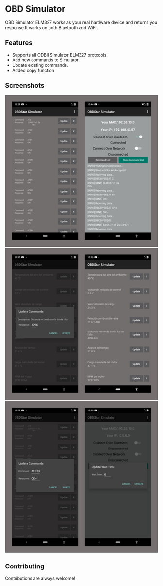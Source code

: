 
# OBD Simulator

OBD Simulator ELM327 works as your real hardware device and returns you response.It works on both Bluetooth and WiFi.

## Features

- Supports all ODBII Simulator ELM327 protocols.
- Add new commands to Simulator.
- Update existing commands.
- Added copy function


## Screenshots

![App Screenshot](https://github.com/yaseenemv/OBDStar-Simulator/blob/master/img/2.jpg?raw=true)
![App Screenshot](https://github.com/yaseenemv/OBDStar-Simulator/blob/master/img/1.jpg?raw=true)
![App Screenshot](https://github.com/yaseenemv/OBDStar-Simulator/blob/master/img/3.jpg?raw=true)

## Contributing

Contributions are always welcome!


